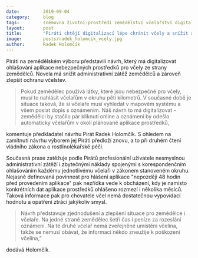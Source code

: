 ```yaml
---
date:         2019-09-04
category:     blog
tags:         sněmovna životní-prostředí zemědělství včelařství digitalizace Radek-Holomčík
layout:       post
title:        "Piráti chtějí digitalizací lépe chránit včely a snížit administrativní zátěž zemědělců"
image:        posts/radek_holomcik_vcely.jpg
author:       Radek Holomčík
---  
```


Piráti na zemědělském výboru představili návrh, který má digitalizovat ohlašování aplikace nebezpečných prostředků pro včely ze strany zemědělců. Novela má snížit administrativní zátěž zemědělců a zároveň zlepšit ochranu včelstev.

>Pokud zemědělec používá látky, které jsou nebezpečné pro včely, musí to nahlásit včelařům v okruhu pěti kilometrů. 
> V současné době je situace taková, že si včelaře musí vyhledat v mapovém systému a všem poslat dopis s oznámením. 
> Náš návrh to má digitalizovat - zemědělci by stačilo pár kliknutí online a oznámení by odešlo automaticky včelařům v okolí plánované aplikace prostředků,

komentuje předkladatel návrhu Pirát Radek Holomčík. S ohledem na zamítnutí návrhu výborem jej Piráti předloží znovu, a to při druhém čtení vládního zákona o rostlinolékařské péči.

Současná praxe zatěžuje podle Pirátů profesionální uživatele nesmyslnou administrativní zátěží i zbytečnými náklady spojenými s korespondenčním ohlašováním každému jednotlivému včelaři v zákonem stanoveném okruhu. Nejasně definovaná povinnost pro hlášení aplikace "nepozději 48 hodin před provedením aplikace" pak nezřídka vede k obcházení, kdy je namísto konkrétních dat aplikace prostředků ohlášeno rozmezí i několika měsíců. Taková informace pak pro chovatele včel nemá dostatečnou vypovídací hodnotu a opatření ztrácí jakýkoliv smysl.

>Návrh představuje zjednodušení a zlepšení situace pro zemědělce i včelaře. 
>Na jedné straně zemědělec šetří čas i peníze za rozeslání oznámení. Na té druhé včelař nemá zveřejněné umístění včelína, takže se nemusí obávat, že informaci někdo zneužije k poškození včelína,” 

dodává Holomčík.
